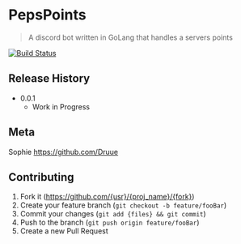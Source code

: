 # PepsPoints
> A discord bot written in GoLang that handles a servers points

[![Build Status](https://travis-ci.com/Druue/PepsPointBot_Go.svg?branch=master)](https://travis-ci.com/Druue/PepsPointBot_Go)

## Release History
* 0.0.1
    * Work in Progress

## Meta
Sophie 
https://github.com/Druue

## Contributing
1. Fork it (<https://github.com/{usr}/{proj_name}/{fork}>)
2. Create your feature branch (`git checkout -b feature/fooBar`)
3. Commit your changes (`git add {files} && git commit`)
4. Push to the branch (`git push origin feature/fooBar`)
5. Create a new Pull Request